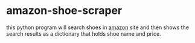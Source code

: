 # amazon-shoe-scraper

this python program will search shoes in [amazon](https://www.google.com/url?sa=t&rct=j&q=&esrc=s&source=web&cd=&cad=rja&uact=8&ved=2ahUKEwjJ54Lsn-LuAhURFlkFHQ8fBakQFjAAegQIARAD&url=https%3A%2F%2Fwww.amazon.com%2F&usg=AOvVaw0dQbbmFVKaWRLUIdNVceg-) site and then shows the search results as a dictionary that holds shoe name and price.
